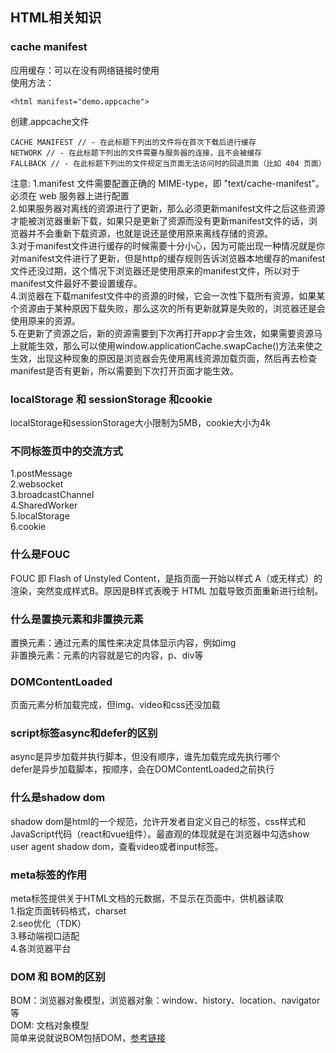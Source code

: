 ## HTML相关知识

### cache manifest 
应用缓存：可以在没有网络链接时使用<br>
使用方法：
```
<html manifest="demo.appcache">
```
创建.appcache文件
```
CACHE MANIFEST // - 在此标题下列出的文件将在首次下载后进行缓存
NETWORK // - 在此标题下列出的文件需要与服务器的连接，且不会被缓存
FALLBACK // - 在此标题下列出的文件规定当页面无法访问时的回退页面（比如 404 页面）
```
注意:
1.manifest 文件需要配置正确的 MIME-type，即 "text/cache-manifest"。必须在 web 服务器上进行配置<br>
2.如果服务器对离线的资源进行了更新，那么必须更新manifest文件之后这些资源才能被浏览器重新下载，如果只是更新了资源而没有更新manifest文件的话，浏览器并不会重新下载资源，也就是说还是使用原来离线存储的资源。<br>
3.对于manifest文件进行缓存的时候需要十分小心，因为可能出现一种情况就是你对manifest文件进行了更新，但是http的缓存规则告诉浏览器本地缓存的manifest文件还没过期，这个情况下浏览器还是使用原来的manifest文件，所以对于manifest文件最好不要设置缓存。<br>
4.浏览器在下载manifest文件中的资源的时候，它会一次性下载所有资源，如果某个资源由于某种原因下载失败，那么这次的所有更新就算是失败的，浏览器还是会使用原来的资源。<br>
5.在更新了资源之后，新的资源需要到下次再打开app才会生效，如果需要资源马上就能生效，那么可以使用window.applicationCache.swapCache()方法来使之生效，出现这种现象的原因是浏览器会先使用离线资源加载页面，然后再去检查manifest是否有更新，所以需要到下次打开页面才能生效。<br>

### localStorage 和 sessionStorage 和cookie
localStorage和sessionStorage大小限制为5MB，cookie大小为4k

### 不同标签页中的交流方式
1.postMessage<br>
2.websocket<br>
3.broadcastChannel<br>
4.SharedWorker<br>
5.localStorage<br>
6.cookie

### 什么是FOUC
FOUC 即 Flash of Unstyled Content，是指页面一开始以样式 A（或无样式）的渲染，突然变成样式B。原因是B样式表晚于 HTML 加载导致页面重新进行绘制。

### 什么是置换元素和非置换元素
置换元素：通过元素的属性来决定具体显示内容，例如img<br>
非置换元素：元素的内容就是它的内容，p、div等

### DOMContentLoaded
页面元素分析加载完成，但img、video和css还没加载

### script标签async和defer的区别
async是异步加载并执行脚本，但没有顺序，谁先加载完成先执行哪个<br>
defer是异步加载脚本，按顺序，会在DOMContentLoaded之前执行

### 什么是shadow dom
shadow dom是html的一个规范，允许开发者自定义自己的标签，css样式和JavaScript代码（react和vue组件）。最直观的体现就是在浏览器中勾选show user agent shadow dom，查看video或者input标签。

### meta标签的作用
meta标签提供关于HTML文档的元数据，不显示在页面中，供机器读取<br>
1.指定页面转码格式，charset<br>
2.seo优化（TDK）<br>
3.移动端视口适配<br>
4.各浏览器平台

### DOM 和 BOM的区别
BOM：浏览器对象模型，浏览器对象：window、history、location、navigator等<br>
DOM: 文档对象模型<br>
简单来说就说BOM包括DOM，[参考链接](https://github.com/haizlin/fe-interview/issues/110)
